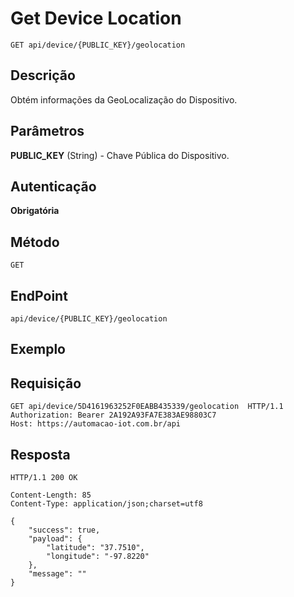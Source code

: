 # Get Device Location

`GET api/device/{PUBLIC_KEY}/geolocation`    

## Descrição

Obtém informações da GeoLocalização do Dispositivo.

## Parâmetros

**PUBLIC_KEY** (String) - Chave Pública do Dispositivo.

## Autenticação
**Obrigatória**

## Método
`GET`

## EndPoint
`api/device/{PUBLIC_KEY}/geolocation`

## Exemplo

## Requisição

```
GET api/device/5D4161963252F0EABB435339/geolocation  HTTP/1.1  
Authorization: Bearer 2A192A93FA7E383AE98803C7  
Host: https://automacao-iot.com.br/api
```

## Resposta

```
HTTP/1.1 200 OK

Content-Length: 85
Content-Type: application/json;charset=utf8

{
    "success": true,
    "payload": {
        "latitude": "37.7510",
        "longitude": "-97.8220"
    },
    "message": ""
}
```
